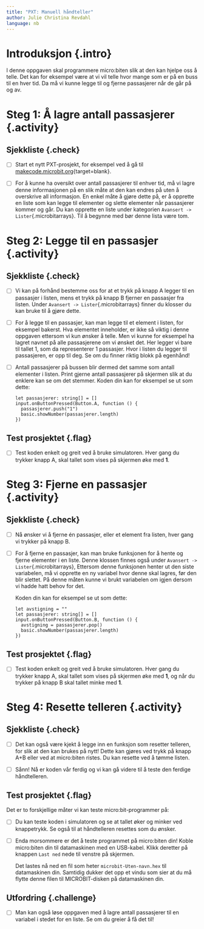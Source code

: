 ```yaml
---
title: "PXT: Manuell håndteller"
author: Julie Christina Revdahl
language: nb
---
```



# Introduksjon {.intro}

I denne oppgaven skal programmere micro:biten slik at den kan hjelpe oss å telle.
Det kan for eksempel være at vi vil telle hvor mange som er på en buss til en
hver tid. Da må vi kunne legge til og fjerne passasjerer når de går på og av.


# Steg 1: Å lagre antall passasjerer {.activity}

## Sjekkliste {.check}

- [ ] Start et nytt PXT-prosjekt, for eksempel ved å gå til
  [makecode.microbit.org](https://makecode.microbit.org/?lang=no){target=blank}.

- [ ] For å kunne ha oversikt over antall passasjerer til enhver tid, må vi lagre
  denne informasjonen på en slik måte at den kan endres på uten å overskrive all
  informasjon. En enkel måte å gjøre dette på, er å opprette en liste som kan
  legge til elementer og slette elementer når passasjerer kommer og går. Du kan
  opprette en liste under kategorien `Avansert -> Lister`{.microbitarrays}. Til
  å begynne med bør denne lista være tom.


# Steg 2: Legge til en passasjer {.activity}

## Sjekkliste {.check}

- [ ] Vi kan på forhånd bestemme oss for at et trykk på knapp A legger til en
  passasjer i listen, mens et trykk på knapp B fjerner en passasjer fra listen.
  Under `Avansert -> Lister`{.microbitarrays} finner du klosser du kan bruke til
  å gjøre dette.

- [ ] For å legge til en passasjer, kan man legge til et element i listen,
for eksempel bakerst. Hva elementet inneholder, er ikke så viktig i denne oppgaven
ettersom vi kun ønsker å telle. Men vi kunne for eksempel ha lagret navnet på alle
passasjerene om vi ønsket det. Her legger vi bare til tallet 1, som da representerer
1 passasjer. Hvor i listen du legger til passasjeren, er opp til deg. Se om du
finner riktig blokk på egenhånd!

- [ ] Antall passasjerer på bussen blir dermed det samme som antall elementer i
 listen. Print gjerne antall passasjerer på skjermen slik at du enklere kan se
 om det stemmer.
Koden din kan for eksempel se ut som dette:

  ```microbit
  let passasjerer: string[] = []
  input.onButtonPressed(Button.A, function () {
    passasjerer.push("1")
    basic.showNumber(passasjerer.length)
  })
  ```

## Test prosjektet {.flag}

- [ ] Test koden enkelt og greit ved å bruke simulatoren. Hver gang du trykker
    knapp A, skal tallet som vises på skjermen øke med __1__.


# Steg 3: Fjerne en passasjer {.activity}

## Sjekkliste {.check}

- [ ] Nå ønsker vi å fjerne én passasjer, eller et element fra listen, hver gang
  vi trykker på knapp B.

- [ ] For å fjerne en passasjer, kan man bruke funksjonen for å hente og fjerne
  elementer i en liste. Denne klossen finnes også under `Avansert -> Lister`{.microbitarrays},
  Ettersom denne funksjonen henter ut den siste variabelen, må vi opprette en ny
  variabel hvor denne skal lagres, før den blir slettet. På denne måten kunne vi
  brukt variabelen om igjen dersom vi hadde hatt behov for det.

  Koden din kan for eksempel se ut som dette:

  ```microbit
  let avstigning = ""
  let passasjerer: string[] = []
  input.onButtonPressed(Button.B, function () {
    avstigning = passasjerer.pop()
    basic.showNumber(passasjerer.length)
  })
  ```

## Test prosjektet {.flag}

- [ ] Test koden enkelt og greit ved å bruke simulatoren. Hver gang du trykker
  knapp A, skal tallet som vises på skjermen øke med __1__, og når du trykker på
  knapp B skal tallet minke med __1__.


# Steg 4: Resette telleren {.activity}

## Sjekkliste {.check}

- [ ] Det kan også være kjekt å legge inn en funksjon som resetter telleren, for
  slik at den kan brukes på nytt! Dette kan gjøres ved trykk på knapp A+B eller
  ved at micro:biten ristes. Du kan resette ved å tømme listen.

- [ ] Sånn! Nå er koden vår ferdig og vi kan gå videre til å teste den ferdige
  håndtelleren.

## Test prosjektet {.flag}

Det er to forskjellige måter vi kan teste micro:bit-programmer på:

- [ ] Du kan teste koden i simulatoren og se at tallet øker og minker ved
  knappetrykk. Se også til at håndtelleren resettes som du ønsker.

- [ ] Enda morsommere er det å teste programmet på micro:biten din! Koble
  micro:biten din til datamaskinen med en USB-kabel. Klikk deretter på knappen
  `Last ned` nede til venstre på skjermen.

  Det lastes nå ned en fil som heter `microbit-Uten-navn.hex` til datamaskinen
  din. Samtidig dukker det opp et vindu som sier at du må flytte denne filen til
  MICROBIT-disken på datamaskinen din.

## Utfordring  {.challenge}

- [ ] Man kan også løse oppgaven med å lagre antall passasjerer til en variabel
i stedet for en liste. Se om du greier å få det til!
